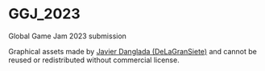 # GGJ_2023
Global Game Jam 2023 submission

Graphical assets made by [Javier Danglada (DeLaGranSiete)](https://www.gamedevmarket.net/member/mr/) and cannot be reused or redistributed without commercial license.
